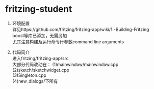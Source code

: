 # fritzing-student

1. 环境配置    
详见https://github.com/fritzing/fritzing-app/wiki/1.-Building-Fritzing    
boost等库已添加，无需另加    
尤其注意构建及运行命令行参数command line arguments

2. 代码简介    
进入fritzing/fritzing-app/src    
大部分代码改动在：
(1)mainwindow/mainwindow.cpp   
(2)sketch/sketchwidget.cpp    
(3)Singleton.cpp    
(4)new_dialogs/下所有
